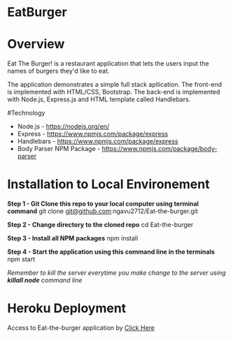 # EatBurger

# Overview

Eat The Burger! is a restaurant application that lets the users input the names of burgers they'd like to eat.

The application demonstrates a simple full stack apllication. The front-end is implemented with HTML/CSS, Bootstrap. The back-end is implemented with Node.js, Express.js and HTML template called Handlebars. 

#Technology

* Node.js - https://nodejs.org/en/
* Express - https://www.npmjs.com/package/express
* Handlebars - https://www.npmjs.com/package/express
* Body Parser NPM Package - https://www.npmjs.com/package/body-parser

# Installation to Local Environement

**Step 1 - Git Clone this repo to your local computer using terminal command** 
git clone git@github.com:ngavu2712/Eat-the-burger.git

**Step 2 - Change directory to the cloned repo** 
cd Eat-the-burger

**Step 3 - Install all NPM packages**
npm install

**Step 4 - Start the application using this command line in the terminals**
npm start 

*Remember to kill the server everytime you make change to the server using **killall node** command line*

# Heroku Deployment
Access to Eat-the-burger application by [Click Here](https://eat-da-burger23456.herokuapp.com/)

